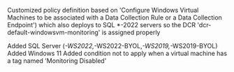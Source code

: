Customized policy definition based on 'Configure Windows Virtual Machines to be associated with a Data Collection Rule or a Data Collection Endpoint') which also deploys to SQL *-2022 servers so the DCR 'dcr-default-windowsvm-monitoring' is assigned properly

Added SQL Server (*-WS2022,*-WS2022-BYOL,*-WS2019,*-WS2019-BYOL)
Added Windows 11
Added condition not to apply when a virtual machine has a tag named 'Monitoring Disabled'